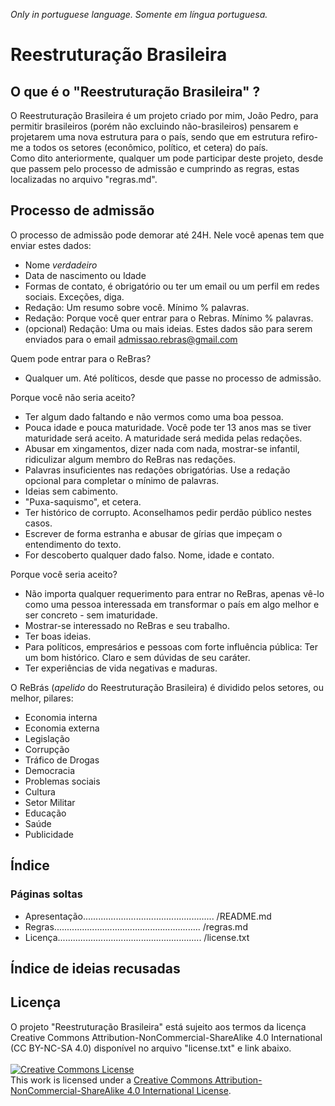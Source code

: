 *Only in portuguese language. Somente em língua portuguesa.*

# Reestruturação Brasileira #

## O que é o "Reestruturação Brasileira" ? ##

O Reestruturação Brasileira é um projeto criado por mim, João Pedro, para permitir brasileiros (porém não excluindo não-brasileiros) pensarem e projetarem uma nova estrutura para o país, sendo que em estrutura refiro-me a todos os setores (econômico, político, et cetera) do país. <br/>
Como dito anteriormente, qualquer um pode participar deste projeto, desde que passem pelo processo de admissão e cumprindo as regras, estas localizadas no arquivo "regras.md".<br/>

## Processo de admissão ##

O processo de admissão pode demorar até 24H.
Nele você apenas tem que enviar estes dados:
* Nome _verdadeiro_
* Data de nascimento ou Idade
* Formas de contato, é obrigatório ou ter um email ou um perfil em redes sociais. Exceções, diga.
* Redação: Um resumo sobre você. Mínimo % palavras.
* Redação: Porque você quer entrar para o Rebras. Mínimo % palavras.
* (opcional) Redação: Uma ou mais ideias.
Estes dados são para serem enviados para o email admissao.rebras@gmail.com

Quem pode entrar para o ReBras?
* Qualquer um. Até políticos, desde que passe no processo de admissão.

Porque você não seria aceito?
* Ter algum dado faltando e não vermos como uma boa pessoa.
* Pouca idade e pouca maturidade. Você pode ter 13 anos mas se tiver maturidade será aceito. A maturidade será medida pelas redações.
* Abusar em xingamentos, dizer nada com nada, mostrar-se infantil, ridiculizar algum membro do ReBras nas redações.
* Palavras insuficientes nas redações obrigatórias. Use a redação opcional para completar o mínimo de palavras. 
* Ideias sem cabimento.
* "Puxa-saquismo", et cetera.
* Ter histórico de corrupto. Aconselhamos pedir perdão público nestes casos.
* Escrever de forma estranha e abusar de gírias que impeçam o entendimento do texto.
* For descoberto qualquer dado falso. Nome, idade e contato.

Porque você seria aceito?
* Não importa qualquer requerimento para entrar no ReBras, apenas vê-lo como uma pessoa interessada em transformar o país em algo melhor e ser concreto - sem imaturidade.
* Mostrar-se interessado no ReBras e seu trabalho.
* Ter boas ideias.
* Para políticos, empresários e pessoas com forte influência pública: Ter um bom histórico. Claro e sem dúvidas de seu caráter.
* Ter experiências de vida negativas e maduras.

O ReBrás (*apelido* do Reestruturação Brasileira) é dividido pelos setores, ou melhor, pilares:<br/>
+ Economia interna
+ Economia externa
+ Legislação 
+ Corrupção 
+ Tráfico de Drogas 
+ Democracia 
+ Problemas sociais 
+ Cultura 
+ Setor Militar
+ Educação
+ Saúde
+ Publicidade

## Índice ##
### Páginas soltas ###
* Apresentação.................................................... /README.md</pre>
* Regras.......................................................... /regras.md</pre>
* Licença......................................................... /license.txt</pre>

## Índice de ideias recusadas ##

## Licença ##
O projeto "Reestruturação Brasileira" está sujeito aos termos da licença Creative Commons Attribution-NonCommercial-ShareAlike 4.0 International (CC BY-NC-SA 4.0) disponível no arquivo "license.txt" e link abaixo.
<br/>
<br/>
<a rel="license" href="http://creativecommons.org/licenses/by-nc-sa/4.0/"><img alt="Creative Commons License" style="border-width:0" src="https://i.creativecommons.org/l/by-nc-sa/4.0/88x31.png" /></a><br />This work is licensed under a <a rel="license" href="http://creativecommons.org/licenses/by-nc-sa/4.0/">Creative Commons Attribution-NonCommercial-ShareAlike 4.0 International License</a>.
